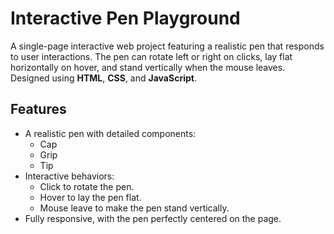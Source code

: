 # Interactive Pen Playground

A single-page interactive web project featuring a realistic pen that responds to user interactions. The pen can rotate left or right on clicks, lay flat horizontally on hover, and stand vertically when the mouse leaves. Designed using **HTML**, **CSS**, and **JavaScript**.

## Features
- A realistic pen with detailed components:
  - Cap
  - Grip
  - Tip
- Interactive behaviors:
  - Click to rotate the pen.
  - Hover to lay the pen flat.
  - Mouse leave to make the pen stand vertically.
- Fully responsive, with the pen perfectly centered on the page.

